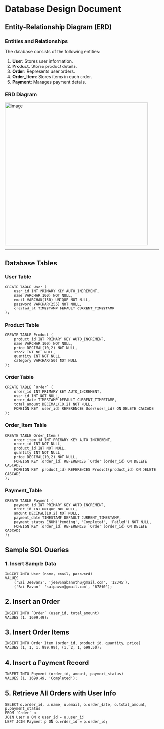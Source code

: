# Database Design Document

## Entity-Relationship Diagram (ERD)

### Entities and Relationships

The database consists of the following entities:

1. **User**: Stores user information.
2. **Product**: Stores product details.
3. **Order**: Represents user orders.
4. **Order_Item**: Stores items in each order.
5. **Payment**: Manages payment details.

### ERD Diagram

<img width="468" alt="image" src="https://github.com/user-attachments/assets/197295b0-2533-451b-94ca-b44221c12d0a" />



---

## Database Tables

### User Table

```
CREATE TABLE User (
    user_id INT PRIMARY KEY AUTO_INCREMENT,
    name VARCHAR(100) NOT NULL,
    email VARCHAR(150) UNIQUE NOT NULL,
    password VARCHAR(255) NOT NULL,
    created_at TIMESTAMP DEFAULT CURRENT_TIMESTAMP
);
```
### Product Table

```
CREATE TABLE Product (
    product_id INT PRIMARY KEY AUTO_INCREMENT,
    name VARCHAR(100) NOT NULL,
    price DECIMAL(10,2) NOT NULL,
    stock INT NOT NULL,
    quantity INT NOT NULL,
    category VARCHAR(50) NOT NULL
);
```
### Order Table

```
CREATE TABLE `Order` (
    order_id INT PRIMARY KEY AUTO_INCREMENT,
    user_id INT NOT NULL,
    order_date TIMESTAMP DEFAULT CURRENT_TIMESTAMP,
    total_amount DECIMAL(10,2) NOT NULL,
    FOREIGN KEY (user_id) REFERENCES User(user_id) ON DELETE CASCADE
);
```
### Order_Item Table

```
CREATE TABLE Order_Item (
    order_item_id INT PRIMARY KEY AUTO_INCREMENT,
    order_id INT NOT NULL,
    product_id INT NOT NULL,
    quantity INT NOT NULL,
    price DECIMAL(10,2) NOT NULL,
    FOREIGN KEY (order_id) REFERENCES `Order`(order_id) ON DELETE CASCADE,
    FOREIGN KEY (product_id) REFERENCES Product(product_id) ON DELETE CASCADE
);
```
### Payment_Table
```
CREATE TABLE Payment (
    payment_id INT PRIMARY KEY AUTO_INCREMENT,
    order_id INT UNIQUE NOT NULL,
    amount DECIMAL(10,2) NOT NULL,
    payment_date TIMESTAMP DEFAULT CURRENT_TIMESTAMP,
    payment_status ENUM('Pending', 'Completed', 'Failed') NOT NULL,
    FOREIGN KEY (order_id) REFERENCES `Order`(order_id) ON DELETE CASCADE
);
```
## Sample SQL Queries
###  1. Insert Sample Data

```
INSERT INTO User (name, email, password)
VALUES
    ('Sai Jeevana', 'jeevanabanothu@gmail.com', '12345'),
    ('Sai Pavan', 'saipavan@gmail.com', '67890');
```
## 2. Insert an Order
```
INSERT INTO `Order` (user_id, total_amount)
VALUES (1, 1699.49);
```
## 3. Insert Order Items
```
INSERT INTO Order_Item (order_id, product_id, quantity, price)
VALUES (1, 1, 1, 999.99), (1, 2, 1, 699.50);
```
## 4. Insert a Payment Record
```
INSERT INTO Payment (order_id, amount, payment_status)
VALUES (1, 1699.49, 'Completed');
```
## 5. Retrieve All Orders with User Info
```
SELECT o.order_id, u.name, u.email, o.order_date, o.total_amount, p.payment_status
FROM `Order` o
JOIN User u ON o.user_id = u.user_id
LEFT JOIN Payment p ON o.order_id = p.order_id;
```
